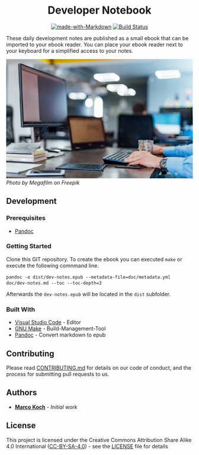 <center>

# Developer Notebook

[![made-with-Markdown](https://img.shields.io/badge/Made%20with-Markdown-1f425f.svg)](http://commonmark.org)
[![Build Status](https://travis-ci.org/markoch/dev-notebook.svg?branch=master)](https://travis-ci.org/markoch/dev-notebook)

</center>

These daily development notes are published as a small ebook that can be imported to your ebook reader. You can place your ebook reader next to your keyboard for a simplified access to your notes.

![Ebook Reader](/doc/images/ebook-keyboard.jpg)
*Photo by Megafilm on Freepik*

## Development

### Prerequisites

* [Pandoc](https://pandoc.org)

### Getting Started

Clone this GIT repository. To create the ebook you can executed `make` or execute the following comnmand line.

````shell
pandoc -o dist/dev-notes.epub --metadata-file=doc/metadata.yml doc/dev-notes.md --toc --toc-depth=3
````

Afterwards the `dev-notes.epub` will be located in the `dist` subfolder.

### Built With

* [Visual Studio Code](https://code.visualstudio.com) - Editor
* [GNU Make](https://www.gnu.org/software/make) -  Build-Management-Tool
* [Pandoc](https://pandoc.org) - Convert markdown to epub

## Contributing

Please read [CONTRIBUTING.md](https://gist.github.com/PurpleBooth/b24679402957c63ec426) for details on our code of conduct, and the process for submitting pull requests to us.

## Authors

* **[Marco Koch](https://github.com/markoch)** - *Initial work*

## License

This project is licensed under the Creative Commons Attribution Share Alike 4.0 International ([CC-BY-SA-4.0](https://creativecommons.org/licenses/by-sa/4.0)) - see the [LICENSE](LICENSE) file for details
